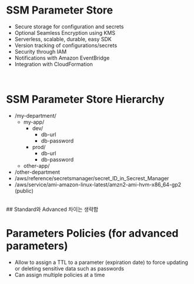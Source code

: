 # SSM Parameter Store

- Secure storage for configuration and secrets
- Optional Seamless Encryption using KMS
- Serverless, scalable, durable, easy SDK
- Version tracking of configurations/secrets
- Security through IAM
- Notifications with Amazon EventBridge
- Integration with CloudFormation
<br>

# SSM Parameter Store Hierarchy

- /my-department/
  - my-app/
    - dev/
      - db-url
      - db-password
    - prod/
      - db-url
      - db-password
  - other-app/
- /other-department
- /aws/reference/secretsmanager/secret_ID_in_Secrest_Manager
- /aws/service/ami-amazon-linux-latest/amzn2-ami-hvm-x86_64-gp2 (public)

<br>
## Standard와 Advanced 차이는 생략함

<br>

# Parameters Policies (for advanced parameters)

- Allow to assign a TTL to a parameter (expiration date) to force updating or deleting sensitive data such as passwords
- Can assign multiple policies at a time
